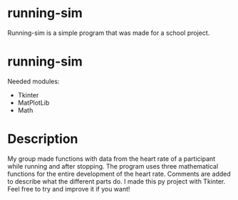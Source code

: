 # running-sim

Running-sim is a simple program that was made for a school project.

# running-sim

Needed modules:

- Tkinter
- MatPlotLib
- Math

# Description

My group made functions with data from the heart rate of a participant while running and after stopping. The program uses three mathematical functions for the entire development of the heart rate. Comments are added to describe what the different parts do. I made this py project with Tkinter. Feel free to try and improve it if you want!
